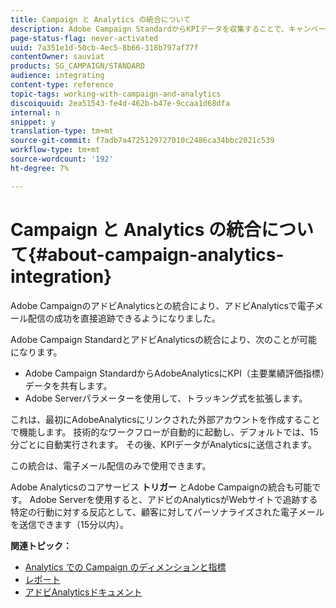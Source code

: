 ```yaml
---
title: Campaign と Analytics の統合について
description: Adobe Campaign StandardからKPIデータを収集することで、キャンペーンデータをアドビのAnalyticsと共有して、Adobe Campaignからの電子メールマーケティング指標を測定できるようになりました。
page-status-flag: never-activated
uuid: 7a351e1d-50cb-4ec5-8b66-318b797af77f
contentOwner: sauviat
products: SG_CAMPAIGN/STANDARD
audience: integrating
content-type: reference
topic-tags: working-with-campaign-and-analytics
discoiquuid: 2ea51543-fe4d-462b-b47e-9ccaa1d68dfa
internal: n
snippet: y
translation-type: tm+mt
source-git-commit: f7adb7a4725129727010c2486ca34bbc2021c539
workflow-type: tm+mt
source-wordcount: '192'
ht-degree: 7%

---
```



# Campaign と Analytics の統合について{#about-campaign-analytics-integration}

Adobe CampaignのアドビAnalyticsとの統合により、アドビAnalyticsで電子メール配信の成功を直接追跡できるようになりました。

Adobe Campaign StandardとアドビAnalyticsの統合により、次のことが可能になります。

* Adobe Campaign StandardからAdobeAnalyticsにKPI（主要業績評価指標）データを共有します。
* Adobe Serverパラメーターを使用して、トラッキング式を拡張します。

これは、最初にAdobeAnalyticsにリンクされた外部アカウントを作成することで機能します。 技術的なワークフローが自動的に起動し、デフォルトでは、15分ごとに自動実行されます。 その後、KPIデータがAnalyticsに送信されます。

この統合は、電子メール配信のみで使用できます。

Adobe Analyticsのコアサービス **トリガー** とAdobe Campaignの統合も可能です。 Adobe Serverを使用すると、アドビのAnalyticsがWebサイトで追跡する特定の行動に対する反応として、顧客に対してパーソナライズされた電子メールを送信できます（15分以内）。

**関連トピック：**

* [Analytics での Campaign のディメンションと指標](../../integrating/using/campaign-dimensions-and-metrics-in-analytics.md)
* [レポート](../../reporting/using/about-dynamic-reports.md)
* [アドビAnalyticsドキュメント](https://docs.adobe.com/content/help/en/analytics/integration/adobe-campaign.html)

